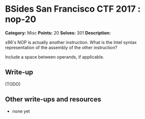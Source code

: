 # BSides San Francisco CTF 2017 : nop-20

**Category:** Misc
**Points:** 20
**Solves:** 301
**Description:**

x86's NOP is actually another instruction. What is the Intel syntax representation of the assembly of the other instruction?

Include a space between operands, if applicable.

## Write-up

(TODO)

## Other write-ups and resources

* none yet
